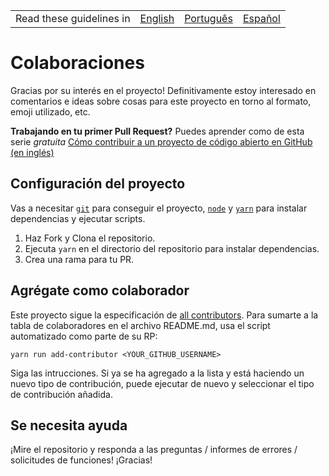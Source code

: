 <table>
    <tr>
        <!-- Do not translate this table -->
        <td> Read these guidelines in </td>
        <td><a href="/CONTRIBUTING.md">English</a></td>
        <td><a href="/docs/pt-BR/CONTRIBUTING.md">Português</a></td>
        <td><a href="/docs/es-ES/CONTRIBUTING.md">Español</a></td>
    </tr>
</table>

# Colaboraciones

Gracias por su interés en el proyecto! Definitivamente estoy interesado en comentarios e ideas sobre cosas para este proyecto en torno al formato, emoji utilizado, etc.

**Trabajando en tu primer Pull Request?** Puedes aprender como de esta serie *gratuita*
[Cómo contribuir a un proyecto de código abierto en GitHub (en inglés)][egghead]

## Configuración del proyecto

Vas a necesitar [`git`](https://git-scm.com/) para conseguir el proyecto, [`node`](https://nodejs.org/en/) y
[`yarn`](https://yarnpkg.com/) para instalar dependencias y ejecutar scripts.

1. Haz Fork y Clona el repositorio.
2. Ejecuta `yarn` en el directorio del repositorio para instalar dependencias.
3. Crea una rama para tu PR.

## Agrégate como colaborador

Este proyecto sigue la especificación de [all contributors][all-contributors]. Para sumarte a la tabla de
colaboradores en el archivo README.md, usa el script automatizado como parte de su RP:

```console
yarn run add-contributor <YOUR_GITHUB_USERNAME>
```

Siga las intrucciones. Si ya se ha agregado a la lista y está haciendo un nuevo tipo de contribución, puede ejecutar de nuevo y seleccionar el tipo de contribución añadida.

## Se necesita ayuda

¡Mire el repositorio y responda a las preguntas / informes de errores / solicitudes de funciones! ¡Gracias!

[egghead]: https://egghead.io/series/how-to-contribute-to-an-open-source-project-on-github
[all-contributors]: https://github.com/kentcdodds/all-contributors
